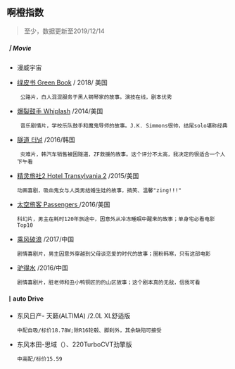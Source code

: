 ## 啊橙指数

> 至少，数据更新至2019/12/14



##### 丨Movie

- 漫威宇宙

- [绿皮书 Green Book]( https://movie.douban.com/subject/27060077/ ) / 2018/ 美国 

  ``` 公路片，白人混混服务于黑人钢琴家的故事。演技在线，剧本优秀```

- [爆裂鼓手 Whiplash]( https://movie.douban.com/subject/25773932/ ) /2014/美国

  ``` 音乐剧情片，学校乐队鼓手和魔鬼导师的故事。J.K. Simmons很帅，结尾solo堪称经典```

- [隧道 터널]( https://movie.douban.com/subject/26410594/ ) /2016/韩国

  ``` 灾难片，韩汽车销售被困隧道，ZF救援的故事。这个评分不太高，我决定的很适合一个人下午看```

- [精灵旅社2 Hotel Transylvania 2]( https://movie.douban.com/subject/21327493/ ) /2015/美国

  ```动画喜剧，吸血鬼女与人类男结婚生娃的故事，搞笑、温馨"zing!!!"```

- [太空旅客 Passengers ]( https://movie.douban.com/subject/3434070/ ) /2016/美国

  ```科幻片，男主在耗时120年旅途中，因意外从冷冻睡眠中醒来的故事；单身宅必看电影Top10```

- [乘风破浪]( https://movie.douban.com/subject/26862259/ ) /2017/中国

  ```剧情喜剧片，男主因意外穿越到父母谈恋爱的时代的故事；圈粉韩寒，只有这部电影```

- [驴得水]( https://movie.douban.com/subject/25921812/ ) /2016/中国

  ```剧情喜剧片，脏老师和丑小鸭铜匠的的山区故事；这个剧本真的无敌，信我可看```



#### 丨auto Drive

- 东风日产- 天籁(ALTIMA) /2.0L XL舒适版

  ```中配自吸/标价18.78W;除R16轮毂、脚刹外，其余缺陷可接受```

- 东风本田-思域（）、220TurboCVT劲擎版

  ```中高配/标价15.59 ```

 